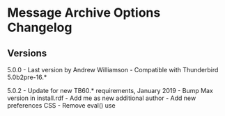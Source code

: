 # Message Archive Options Changelog

## Versions
5.0.0	- Last version by Andrew Williamson - Compatible with Thunderbird 5.0b2pre-16.*

5.0.2	- Update for new TB60.* requirements, January 2019
		- Bump Max version in install.rdf
		- Add me as new additional author
		- Add new preferences CSS
		- Remove eval() use
